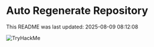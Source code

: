 # Auto Regenerate Repository

This README was last updated: 2025-08-09 08:12:08

 ![TryHackMe](https://tryhackme.com/badge/533634)